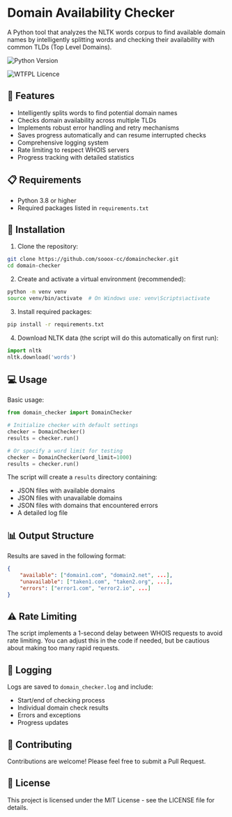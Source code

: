 # Domain Availability Checker

A Python tool that analyzes the NLTK words corpus to find available domain names by intelligently splitting words and checking their availability with common TLDs (Top Level Domains).

![Python Version](https://img.shields.io/badge/python-3.8%2B-blue)

![WTFPL Licence](http://www.wtfpl.net/wp-content/uploads/2012/12/wtfpl-badge-4.png)

## 🚀 Features

- Intelligently splits words to find potential domain names
- Checks domain availability across multiple TLDs
- Implements robust error handling and retry mechanisms
- Saves progress automatically and can resume interrupted checks
- Comprehensive logging system
- Rate limiting to respect WHOIS servers
- Progress tracking with detailed statistics

## 📋 Requirements

- Python 3.8 or higher
- Required packages listed in `requirements.txt`

## 🔧 Installation

1. Clone the repository:
```bash
git clone https://github.com/sooox-cc/domainchecker.git
cd domain-checker
```

2. Create and activate a virtual environment (recommended):
```bash
python -m venv venv
source venv/bin/activate  # On Windows use: venv\Scripts\activate
```

3. Install required packages:
```bash
pip install -r requirements.txt
```

4. Download NLTK data (the script will do this automatically on first run):
```python
import nltk
nltk.download('words')
```

## 💻 Usage

Basic usage:
```python
from domain_checker import DomainChecker

# Initialize checker with default settings
checker = DomainChecker()
results = checker.run()

# Or specify a word limit for testing
checker = DomainChecker(word_limit=1000)
results = checker.run()
```

The script will create a `results` directory containing:
- JSON files with available domains
- JSON files with unavailable domains
- JSON files with domains that encountered errors
- A detailed log file

## 📊 Output Structure

Results are saved in the following format:
```json
{
    "available": ["domain1.com", "domain2.net", ...],
    "unavailable": ["taken1.com", "taken2.org", ...],
    "errors": ["error1.com", "error2.io", ...]
}
```

## ⚠️ Rate Limiting

The script implements a 1-second delay between WHOIS requests to avoid rate limiting. You can adjust this in the code if needed, but be cautious about making too many rapid requests.

## 📝 Logging

Logs are saved to `domain_checker.log` and include:
- Start/end of checking process
- Individual domain check results
- Errors and exceptions
- Progress updates

## 🤝 Contributing

Contributions are welcome! Please feel free to submit a Pull Request.

## 📄 License

This project is licensed under the MIT License - see the LICENSE file for details.
